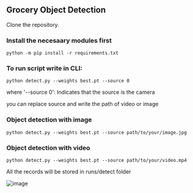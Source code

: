 ## Grocery Object Detection

Clone the repository.

### Install the necesaary modules first
```
python -m pip install -r requirements.txt
```

### To run script write in CLI:
```
python detect.py --weights best.pt --source 0
```
where '--source 0': Indicates that the source is the camera

you can replace source and write the path of video or image
### Object detection with image
```
python detect.py --weights best.pt --source path/to/your/image.jpg
```

### Object detection with video
```
python detect.py --weights best.pt --source path/to/your/video.mp4
```


All the records will be stored in runs/detect folder 


![image](https://github.com/Harshit28j/square_thon/assets/48647625/911b9042-1af5-4fc4-9760-ca13ca5da576)
